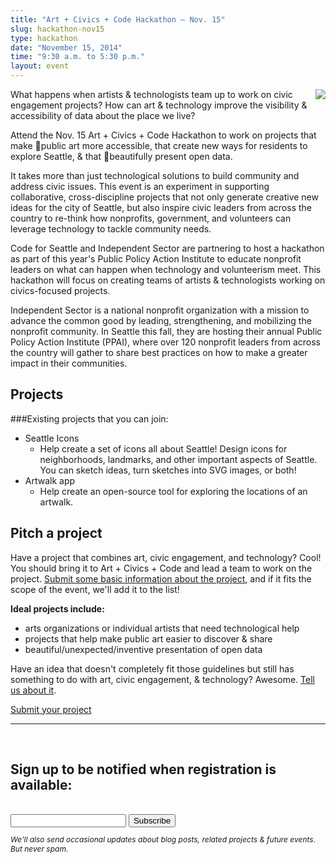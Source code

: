 ```yaml
---
title: "Art + Civics + Code Hackathon – Nov. 15"
slug: hackathon-nov15
type: hackathon
date: "November 15, 2014"
time: "9:30 a.m. to 5:30 p.m."
layout: event
---
```


<img src="{{site.baseurl}}/assets/nov-15-compact.jpg" style="float:right;margin-left:20px;">What happens when artists & technologists team up to work on civic engagement projects? How can art & technology improve the visibility & accessibility of data about the place we live?

Attend the Nov. 15 Art + Civics + Code Hackathon to work on projects that make public art more accessible, that create new ways for residents to explore Seattle, & that beautifully present open data.

It takes more than just technological solutions to build community and address civic issues. This event is an experiment in supporting collaborative, cross-discipline projects that not only generate creative new ideas for the city of Seattle, but also inspire civic leaders from across the country to re-think how nonprofits, government, and volunteers can leverage technology to tackle community needs.

Code for Seattle and Independent Sector are partnering to host a hackathon as part of this year's Public Policy Action Institute to educate nonprofit leaders on what can happen when technology and volunteerism meet. This hackathon will focus on creating teams of artists & technologists working on civics-focused projects.

Independent Sector is a national nonprofit organization with a mission to advance the common good by leading, strengthening, and mobilizing the nonprofit community.  In Seattle this fall, they are hosting their annual Public Policy Action Institute (PPAI), where over 120 nonprofit leaders from across the country will gather to share best practices on how to make a greater impact in their communities.

## Projects

###Existing projects that you can join:

- Seattle Icons
  - Help create a set of icons all about Seattle! Design icons for neighborhoods, landmarks, and other important aspects of Seattle. You can sketch ideas, turn sketches into SVG images, or both!
- Artwalk app
  - Help create an open-source tool for exploring the locations of an artwalk.
  

## Pitch a project

Have a project that combines art, civic engagement, and technology? Cool! You should bring it to Art + Civics + Code and lead a team to work on the project. [Submit some basic information about the project](http://goo.gl/forms/BcxB8ufho7), and if it fits the scope of the event, we'll add it to the list!

**Ideal projects include:** 

- arts organizations or individual artists that need technological help
- projects that help make public art easier to discover & share
- beautiful/unexpected/inventive presentation of open data 

Have an idea that doesn't completely fit those guidelines but still has something to do with art, civic engagement, & technology? Awesome. [Tell us about it](http://goo.gl/forms/BcxB8ufho7).


<a href="http://goo.gl/forms/BcxB8ufho7" class="button">Submit your project</a>

---


<br>


<div id="mc_embed_signup" class="newsletter">
  <h2>Sign up to be notified when registration is available:</h2>
  <br>
  <form action="//artcivicscode.us9.list-manage.com/subscribe/post?u=f4f4c5e474bceb014c45f5de3&amp;id=c13f4b4368" method="post" id="mc-embedded-subscribe-form" name="mc-embedded-subscribe-form" class="validate" target="_blank" novalidate>
      <div id="mc_embed_signup_scroll">
         <input type="hidden" value="event-nov15" name="SOURCE" class="" id="mce-SOURCE">
  <div class="mc-field-group">
          <input type="email" value="" name="EMAIL" class="required email" id="mce-EMAIL">
          <input type="submit" value="Subscribe" name="subscribe" id="mc-embedded-subscribe" class="button">
        </div>
    <div id="mce-responses" class="clear">
      <div class="response" id="mce-error-response" style="display:none"></div>
      <div class="response" id="mce-success-response" style="display:none"></div>
    </div>    <!-- real people should not fill this in and expect good things - do not remove this or risk form bot signups-->
      <div style="position: absolute; left: -5000px;"><input type="text" name="b_f4f4c5e474bceb014c45f5de3_c13f4b4368" tabindex="-1" value=""></div>
      </div>
      <p style="font-size:12px; font-style: italic;">We'll also send occasional updates about blog posts, related projects & future events. But never spam.</p>
  </form>
</div>